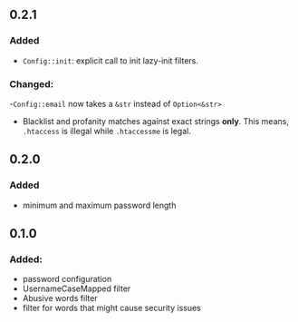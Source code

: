 ## 0.2.1

### Added

- `Config::init`: explicit call to init lazy-init filters.

### Changed:

-`Config::email` now takes a `&str` instead of `Option<&str>`

- Blacklist and profanity matches against exact strings **only**. This
  means, `.htaccess` is illegal while `.htaccessme` is legal.

## 0.2.0

### Added

- minimum and maximum password length

## 0.1.0

### Added:

- password configuration
- UsernameCaseMapped filter
- Abusive words filter
- filter for words that might cause security issues

